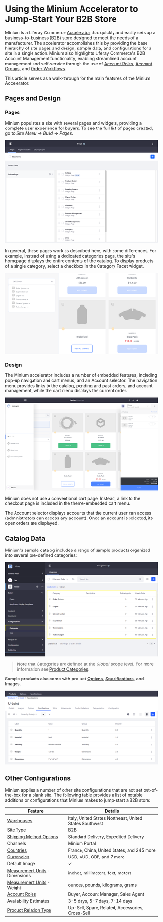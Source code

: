 # Using the Minium Accelerator to Jump-Start Your B2B Store

Minium is a Liferay Commerce [Accelerator](../README.md) that quickly and easily sets up a business-to-business (B2B) store designed to meet the needs of a manufacturer. The accelerator accomplishes this by providing the base hierarchy of site pages and design, sample data, and configurations for a site in a single action. Minium also highlights Liferay Commerce's B2B Account Management functionality, enabling streamlined account management and self-service through the use of [Account Roles](../../../customers/account-management/account-roles/README.md), [Account Groups](../../../customers/account-management/creating-a-new-account-group/README.md), and [Order Workflows](../../../sales/order-management/order-workflows/).

This article serves as a walk-through for the main features of the Minium Accelerator.

## Pages and Design

### Pages

Minium populates a site with several pages and widgets, providing a complete user experience for buyers. To see the full list of pages created, go to *Site Menu → Build → Pages*.

![Minium Pages](./images/01.png)

In general, these pages work as described here, with some differences. For example, instead of using a dedicated categories page, the site's homepage displays the entire contents of the catalog. To display products of a single category, select a checkbox in the Category Facet widget.

![Catalog Page](./images/02.png)

### Design

The Minium accelerator includes a number of embedded features, including pop-up navigation and cart menus, and an Account selector. The navigation menu provides links to the catalog, pending and past orders, and account management, while the cart menu displays the current order.

![Minium Theme](./images/03.png)

Minium does not use a conventional cart page. Instead, a link to the checkout page is included in the theme-embedded cart menu.

The Account selector displays accounts that the current user can access (administrators can access any account). Once an account is selected, its open orders are displayed.

## Catalog Data

Minium's sample catalog includes a range of sample products organized into several pre-defined categories:

![Pre-set Categories](./images/04.png)

> Note that Categories are defined at the _Global_ scope level. For more information see [Product Categories](../../../catalog/creating-and-managing-products/categories/organizing-your-catalog-with-product-categories/README.md).

Sample products also come with pre-set [Options](../../../catalog/creating-and-managing-products/customizing-your-product-with-product-options/README.md), [Specifications](../../../catalog/creating-and-managing-products/product-information/specifications/README.md), and Images.

![Product Specifications](./images/05.png)

## Other Configurations

Minium applies a number of other site configurations that are not set out-of-the-box for a blank site. The following table provides a list of notable additions or configurations that Minium makes to jump-start a B2B store:

| Feature | Details |
| --- | --- |
| [Warehouses](../../../catalog/managing-inventory/adding-a-new-warehouse/README.md) | Italy, United States Northeast, United States Southwest |
| [Site Type](../../../getting-started/site-management-basics/sites-and-site-types/README.md) | B2B |
| [Shipping Method Options](../../../sales/shipping/using-the-flat-rate-shipping-method/README.md) | Standard Delivery, Expedited Delivery |
| Channels | Minium Portal |
| [Countries](../../../getting-started/country-options/README.md) | France, China, United States, and 245 more |
| [Currencies](../../../getting-started/currencies/adding-a-new-currency/README.md) | USD, AUD, GBP, and 7 more |
| Default Image | &#10003; |
| [Measurement Units](../../../sales/shipping/measurement-units/README.md) - Dimensions | inches, millimeters, feet, meters |
| [Measurement Units](../../../sales/shipping/measurement-units/README.md) - Weight | ounces, pounds, kilograms, grams |
| [Account Roles](../../../customers/account-management/account-roles/README.md) | Buyer, Account Manager, Sales Agent
| Availability Estimates | 3-5 days, 5-7 days, 7-14 days |
| [Product Relation Type](../../../catalog/creating-and-managing-products/product-information/related-products-up-sells-and-cross-sells/README.md) | Up-Sell, Spare, Related, Accessories, Cross-Sell  |
